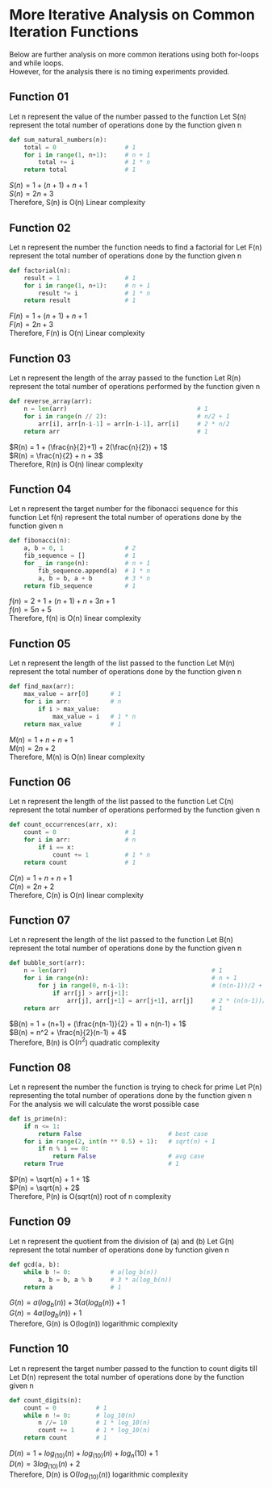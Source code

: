 # More Iterative Analysis on Common Iteration Functions

Below are further analysis on more common iterations using both for-loops and while loops.<br>
However, for the analysis there is no timing experiments provided.

## Function 01

Let n represent the value of the number passed to the function
Let S(n) represent the total number of operations done by the function given n

```python
def sum_natural_numbers(n):
    total = 0                   # 1
    for i in range(1, n+1):     # n + 1
        total += i              # 1 * n
    return total                # 1
```

$S(n) = 1 + (n+1) + n + 1$<br>
$S(n) = 2n + 3$<br>
Therefore, S(n) is O(n) Linear complexity

## Function 02

Let n represent the number the function needs to find a factorial for
Let F(n) represent the total number of operations done by the function given n

```python
def factorial(n):
    result = 1                  # 1
    for i in range(1, n+1):     # n + 1
        result *= i             # 1 * n
    return result               # 1
```

$F(n) = 1 + (n+1) + n + 1$<br>
$F(n) = 2n + 3$<br>
Therefore, F(n) is O(n) Linear complexity

## Function 03

Let n represent the length of the array passed to the function
Let R(n) represent the total number of operations performed by the function given n

```python
def reverse_array(arr):
    n = len(arr)                                    # 1
    for i in range(n // 2):                         # n/2 + 1
        arr[i], arr[n-i-1] = arr[n-i-1], arr[i]     # 2 * n/2
    return arr                                      # 1
```

$R(n) = 1 + (\frac{n}{2}+1) + 2(\frac{n}{2}) + 1$<br>
$R(n) = \frac{n}{2} + n + 3$<br>
Therefore, R(n) is O(n) linear complexity

## Function 04

Let n represent the target number for the fibonacci sequence for this function
Let f(n) represent the total number of operations done by the function given n

```python
def fibonacci(n):
    a, b = 0, 1                 # 2
    fib_sequence = []           # 1
    for _ in range(n):          # n + 1
        fib_sequence.append(a)  # 1 * n
        a, b = b, a + b         # 3 * n
    return fib_sequence         # 1
```

$f(n) = 2 + 1 + (n+1) + n + 3n + 1$<br>
$f(n) = 5n + 5$<br>
Therefore, f(n) is O(n) linear complexity

## Function 05

Let n represent the length of the list passed to the function
Let M(n) represent the total number of operations done by the function given n

```python
def find_max(arr):
    max_value = arr[0]      # 1
    for i in arr:           # n
        if i > max_value:
            max_value = i   # 1 * n
    return max_value        # 1
```

$M(n) = 1 + n + n + 1$<br>
$M(n) = 2n + 2$<br>
Therefore, M(n) is O(n) linear complexity

## Function 06

Let n represent the length of the list passed to the function
Let C(n) represent the total number of operations performed by the function given n

```python
def count_occurrences(arr, x):
    count = 0                   # 1
    for i in arr:               # n
        if i == x:
            count += 1          # 1 * n
    return count                # 1
```

$C(n) = 1 + n + n + 1$<br>
$C(n) = 2n + 2$<br>
Therefore, C(n) is O(n) linear complexity

## Function 07

Let n represent the length of the list passed to the function
Let B(n) represent the total number of operations done by the function given n

```python
def bubble_sort(arr):
    n = len(arr)                                        # 1
    for i in range(n):                                  # n + 1
        for j in range(0, n-i-1):                       # (n(n-1))/2 + 1
            if arr[j] > arr[j+1]:                       
                arr[j], arr[j+1] = arr[j+1], arr[j]     # 2 * (n(n-1))/2
    return arr                                          # 1
```

$B(n) = 1 + (n+1) + (\frac{n(n-1)}{2} + 1) + n(n-1) + 1$<br>
$B(n) = n^2 + \frac{n}{2}(n-1) + 4$<br>
Therefore, B(n) is O($n^2$) quadratic complexity

## Function 08

Let n represent the number the function is trying to check for prime
Let P(n) representing the total number of operations done by the function given n
For the analysis we will calculate the worst possible case

```python
def is_prime(n):
    if n <= 1:
        return False                        # best case
    for i in range(2, int(n ** 0.5) + 1):   # sqrt(n) + 1
        if n % i == 0:                      
            return False                    # avg case
    return True                             # 1
```

$P(n) = \sqrt{n} + 1 + 1$<br>
$P(n) = \sqrt{n} + 2$<br>
Therefore, P(n) is O(sqrt(n)) root of n complexity

## Function 09

Let n represent the quotient from the division of (a) and (b)
Let G(n) represent the total number of operations done by function given n

```python
def gcd(a, b):
    while b != 0:           # a(log_b(n))
        a, b = b, a % b     # 3 * a(log_b(n))
    return a                # 1
```

$G(n) = a(log_b(n)) + 3(a(log_B(n)) + 1$<br>
$G(n) = 4a(log_b(n)) + 1$<br>
Therefore, G(n) is O(log(n)) logarithmic complexity

## Function 10

Let n represent the target number passed to the function to count digits till
Let D(n) represent the total number of operations done by the function given n

```python
def count_digits(n):
    count = 0           # 1
    while n != 0:       # log_10(n)
        n //= 10        # 1 * log_10(n)
        count += 1      # 1 * log_10(n)
    return count        # 1
```

$D(n) = 1 + log_(10)(n) + log_(10)(n) + log_n(10) + 1$<br>
$D(n) = 3log_(10)(n) + 2$<br>
Therefore, D(n) is O($log_(10)(n)$) logarithmic complexity